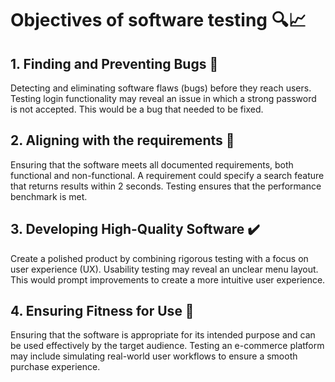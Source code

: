 # Objectives of software testing 🔍📈

## 1. Finding and Preventing Bugs 🐞
Detecting and eliminating software flaws (bugs) before they reach users. Testing login functionality may reveal an issue in which a strong password is not accepted. This would be a bug that needed to be fixed.

## 2. Aligning with the requirements 📄
Ensuring that the software meets all documented requirements, both functional and non-functional. A requirement could specify a search feature that returns results within 2 seconds. Testing ensures that the performance benchmark is met.

## 3. Developing High-Quality Software ✔️
Create a polished product by combining rigorous testing with a focus on user experience (UX). Usability testing may reveal an unclear menu layout. This would prompt improvements to create a more intuitive user experience.

## 4. Ensuring Fitness for Use 💯
Ensuring that the software is appropriate for its intended purpose and can be used effectively by the target audience. Testing an e-commerce platform may include simulating real-world user workflows to ensure a smooth purchase experience.
